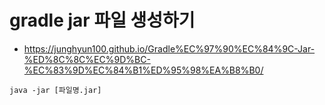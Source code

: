 # gradle jar 파일 생성하기

- https://junghyun100.github.io/Gradle%EC%97%90%EC%84%9C-Jar-%ED%8C%8C%EC%9D%BC-%EC%83%9D%EC%84%B1%ED%95%98%EA%B8%B0/

```shell
java -jar [파일명.jar]
```

